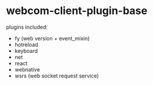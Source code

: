 # webcom-client-plugin-base
plugins included:
 * fy (web version + event_mixin)
 * hotreload
 * keyboard
 * net
 * react
 * webnative
 * wsrs (web socket request service)